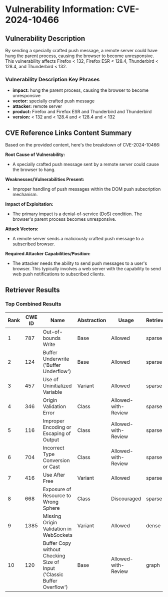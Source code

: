# Vulnerability Information: CVE-2024-10466

## Vulnerability Description
By sending a specially crafted push message, a remote server could have hung the parent process, causing the browser to become unresponsive. This vulnerability affects Firefox < 132, Firefox ESR < 128.4, Thunderbird < 128.4, and Thunderbird < 132.

### Vulnerability Description Key Phrases
- **impact:** hung the parent process, causing the browser to become unresponsive
- **vector:** specially crafted push message
- **attacker:** remote server
- **product:** Firefox and Firefox ESR and Thunderbird and Thunderbird
- **version:** < 132 and < 128.4 and < 128.4 and < 132

## CVE Reference Links Content Summary
Based on the provided content, here's the breakdown of CVE-2024-10466:

**Root Cause of Vulnerability:**
- A specially crafted push message sent by a remote server could cause the browser to hang.

**Weaknesses/Vulnerabilities Present:**
- Improper handling of push messages within the DOM push subscription mechanism.

**Impact of Exploitation:**
- The primary impact is a denial-of-service (DoS) condition. The browser's parent process becomes unresponsive.

**Attack Vectors:**
- A remote server sends a maliciously crafted push message to a subscribed browser.

**Required Attacker Capabilities/Position:**
- The attacker needs the ability to send push messages to a user's browser. This typically involves a web server with the capability to send web push notifications to subscribed clients.

## Retriever Results

### Top Combined Results

| Rank | CWE ID | Name | Abstraction | Usage  | Retrievers | Individual Scores |
|------|--------|------|-------------|-------|------------|-------------------|
| 1 | 787 | Out-of-bounds Write | Base | Allowed | sparse | 0.079 |
| 2 | 124 | Buffer Underwrite ('Buffer Underflow') | Base | Allowed | sparse | 0.069 |
| 3 | 457 | Use of Uninitialized Variable | Variant | Allowed | sparse | 0.068 |
| 4 | 346 | Origin Validation Error | Class | Allowed-with-Review | sparse | 0.066 |
| 5 | 116 | Improper Encoding or Escaping of Output | Class | Allowed-with-Review | sparse | 0.061 |
| 6 | 704 | Incorrect Type Conversion or Cast | Class | Allowed-with-Review | sparse | 0.061 |
| 7 | 416 | Use After Free | Variant | Allowed | sparse | 0.061 |
| 8 | 668 | Exposure of Resource to Wrong Sphere | Class | Discouraged | sparse | 0.061 |
| 9 | 1385 | Missing Origin Validation in WebSockets | Variant | Allowed | dense | 0.469 |
| 10 | 120 | Buffer Copy without Checking Size of Input ('Classic Buffer Overflow') | Base | Allowed-with-Review | graph | 0.002 |

